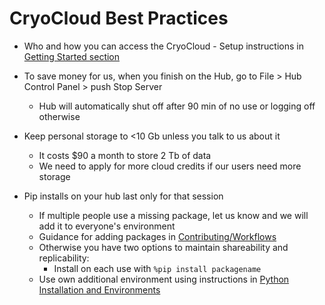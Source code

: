 # CryoCloud Best Practices

* Who and how you can access the CryoCloud - Setup instructions in [Getting Started section](../content/Getting_Started.md) 

* To save money for us, when you finish on the Hub, go to File > Hub Control Panel > push Stop Server
    * Hub will automatically shut off after 90 min of no use or logging off otherwise

* Keep personal storage to <10 Gb unless you talk to us about it
    * It costs $90 a month to store 2 Tb of data
    * We need to apply for more cloud credits if our users need more storage

* Pip installs on your hub last only for that session
    * If multiple people use a missing package, let us know and we will add it to everyone's environment
    * Guidance for adding packages in [Contributing/Workflows](../contributing/workflow.md)
    * Otherwise you have two options to maintain shareability and replicability:
        * Install on each use with `%pip install packagename` 
	* Use own additional environment using instructions in [Python Installation and Environments](../how_tos/background/python.md)

